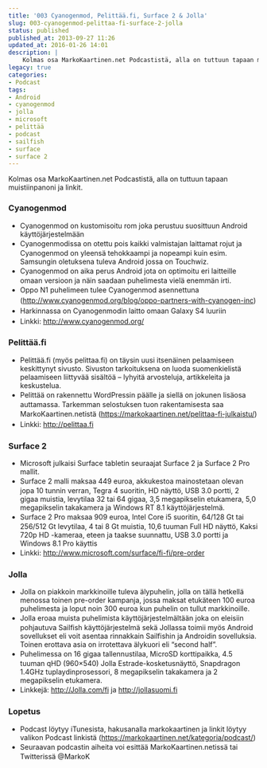 ```yaml
---
title: '003 Cyanogenmod, Pelittää.fi, Surface 2 & Jolla'
slug: 003-cyanogenmod-pelittaa-fi-surface-2-jolla
status: published
published_at: 2013-09-27 11:26
updated_at: 2016-01-26 14:01
description: |
    Kolmas osa MarkoKaartinen.net Podcastistä, alla on tuttuun tapaan muistiinpanoni ja linkit. Cyanogenmod Cyanogenmod on kustomisoitu rom joka perustuu suosittuun Android käyttöjärjestelmään Cyanogenmodissa on otettu pois kaikki valmistajan laittamat rojut ja Cyanogenmod on yleensä tehokkaampi ja nopeampi kuin esim. Samsungin oletuksena tuleva Android jossa on Touchwiz. Cyanogenmod on aika perus Android jota on optimoitu eri laitteille… Jatka lukemista 003 Cyanogenmod, Pelittää.fi, Surface 2 & Jolla
legacy: true
categories:
- Podcast
tags:
- Android
- cyanogenmod
- jolla
- microsoft
- pelittää
- podcast
- sailfish
- surface
- surface 2
---
```


<p>Kolmas osa MarkoKaartinen.net Podcastistä, alla on tuttuun tapaan muistiinpanoni ja linkit.</p>
<h3>Cyanogenmod</h3>
<ul>
<li>Cyanogenmod on kustomisoitu rom joka perustuu suosittuun Android käyttöjärjestelmään</li>
<li><span style="line-height: 1.5;">Cyanogenmodissa on otettu pois kaikki valmistajan laittamat rojut ja Cyanogenmod on yleensä tehokkaampi ja nopeampi kuin esim. Samsungin oletuksena tuleva Android jossa on Touchwiz.</span></li>
<li><span style="line-height: 1.5;">Cyanogenmod on aika perus Android jota on optimoitu eri laitteille omaan versioon ja näin saadaan puhelimesta vielä enemmän irti.</span></li>
<li><span style="line-height: 1.5;">Oppo N1 puhelimeen tulee Cyanogenmod asennettuna (<a href="http://www.cyanogenmod.org/blog/oppo-partners-with-cyanogen-inc" target="_blank">http://www.cyanogenmod.org/blog/oppo-partners-with-cyanogen-inc</a>)</span></li>
<li><span style="line-height: 1.5;">Harkinnassa on Cyanogenmodin laitto omaan Galaxy S4 luuriin</span></li>
<li><span style="line-height: 1.5;">Linkki: <a href="http://www.cyanogenmod.org/" target="_blank">http://www.cyanogenmod.org/</a></span></li>
</ul>
<h3>Pelittää.fi</h3>
<ul>
<li>Pelittää.fi (myös pelittaa.fi) on täysin uusi itsenäinen pelaamiseen keskittynyt sivusto. Sivuston tarkoituksena on luoda suomenkielistä pelaamiseen liittyvää sisältöä – lyhyitä arvosteluja, artikkeleita ja keskustelua.</li>
<li><span style="line-height: 1.5;">Pelittää on rakennettu WordPressin päälle ja siellä on jokunen lisäosa auttamassa. Tarkemman selostuksen tuon rakentamisesta saa MarkoKaartinen.netistä (<a href="https://markokaartinen.net/pelittaa-fi-julkaistu/" target="_blank">https://markokaartinen.net/pelittaa-fi-julkaistu/</a>)</span></li>
<li><span style="line-height: 1.5;">Linkki: <a href="http://pelittaa.fi" target="_blank">http://pelittaa.fi</a></span></li>
</ul>
<h3>Surface 2</h3>
<ul>
<li>Microsoft julkaisi Surface tabletin seuraajat Surface 2 ja Surface 2 Pro mallit.</li>
<li><span style="line-height: 1.5;">Surface 2 malli maksaa 449 euroa, akkukestoa mainostetaan olevan jopa 10 tunnin verran, Tegra 4 suoritin, HD näyttö, USB 3.0 portti, 2 gigaa muistia, levytilaa 32 tai 64 gigaa, 3,5 megapikselin etukamera, 5,0 megapikselin takakamera ja Windows RT 8.1 käyttöjärjestelmä.</span></li>
<li><span style="line-height: 1.5;">Surface 2 Pro maksaa 909 euroa, Intel Core i5 suoritin, 64/128 Gt tai 256/512 Gt levytilaa, 4 tai 8 Gt muistia, 10,6 tuuman Full HD näyttö, Kaksi 720p HD -kameraa, eteen ja taakse suunnattu, USB 3.0 portti ja Windows 8.1 Pro käyttis</span></li>
<li><span style="line-height: 1.5;">Linkki: <a href="http://www.microsoft.com/surface/fi-fi/pre-order" target="_blank">http://www.microsoft.com/surface/fi-fi/pre-order</a></span></li>
</ul>
<h3>Jolla</h3>
<ul>
<li>Jolla on piakkoin markkinoille tuleva älypuhelin, jolla on tällä hetkellä menossa toinen pre-order kampanja, jossa maksat etukäteen 100 euroa puhelimesta ja loput noin 300 euroa kun puhelin on tullut markkinoille.</li>
<li><span style="line-height: 1.5;">Jolla eroaa muista puhelimista käyttöjärjestelmältään joka on eleisiin pohjautuva Sailfish käyttöjärjestelmä sekä Jollassa toimii myös Android sovellukset eli voit asentaa rinnakkain Sailfishin ja Androidin sovelluksia. Toinen erottava asia on irrotettava älykuori eli “second half”.</span></li>
<li><span style="line-height: 1.5;">Puhelimessa on 16 gigaa tallennustilaa, MicroSD korttipaikka, 4.5 tuuman qHD (960&#215;540) Jolla Estrade-kosketusnäyttö, Snapdragon 1.4GHz tuplaydinprosessori, 8 megapikselin takakamera ja 2 megapikselin etukamera.</span></li>
<li><span style="line-height: 1.5;">Linkkejä: <a href="http://Jolla.com/fi" target="_blank">http://Jolla.com/fi</a> ja <a href="http://jollasuomi.fi" target="_blank">http://jollasuomi.fi</a></span></li>
</ul>
<h3>Lopetus</h3>
<ul>
<li>Podcast löytyy iTunesista, hakusanalla markokaartinen ja linkit löytyy valikon Podcast linkistä (<a href="https://markokaartinen.net/kategoria/podcast/" target="_blank">https://markokaartinen.net/kategoria/podcast/</a>)</li>
<li><span style="line-height: 1.5;">Seuraavan podcastin aiheita voi esittää MarkoKaartinen.netissä tai Twitterissä @MarkoK</span></li>
</ul>